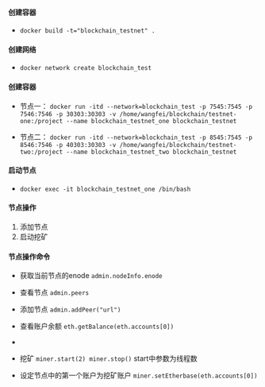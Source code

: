 #### 创建容器

- ``` docker build -t="blockchain_testnet" . ```

#### 创建网络

- ``` docker network create blockchain_test ```

#### 创建容器

- 节点一：
  ``` docker run -itd --network=blockchain_test -p 7545:7545 -p 7546:7546 -p 30303:30303 -v /home/wangfei/blockchain/testnet-one:/project --name blockchain_testnet_one blockchain_testnet ```

- 节点二：
  ``` docker run -itd --network=blockchain_test -p 8545:7545 -p 8546:7546 -p 40303:30303 -v /home/wangfei/blockchain/testnet-two:/project --name blockchain_testnet_two blockchain_testnet ```

#### 启动节点

- ``` docker exec -it blockchain_testnet_one /bin/bash ```

#### 节点操作

1. 添加节点
2. 启动挖矿

#### 节点操作命令

- 获取当前节点的enode ``` admin.nodeInfo.enode ```
- 查看节点 ``` admin.peers ```
- 添加节点 ``` admin.addPeer("url") ```

- 查看账户余额 ``` eth.getBalance(eth.accounts[0]) ```
-
- 挖矿 ``` miner.start(2) miner.stop() ``` start中参数为线程数
- 设定节点中的第一个账户为挖矿账户 ``` miner.setEtherbase(eth.accounts[0]) ```



